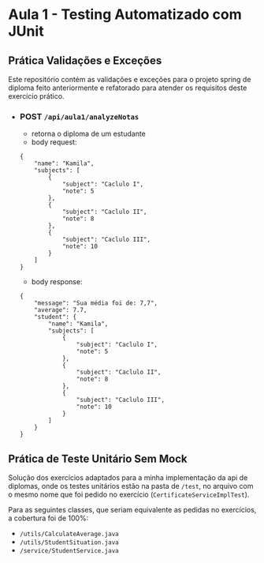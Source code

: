 # Aula 1 - Testing Automatizado com JUnit

## Prática Validações e Exceções

Este repositório contém as validações e exceções para o projeto spring de diploma feito
anteriormente e refatorado para atender os requisitos deste exercício prático.

- ### POST ``` /api/aula1/analyzeNotas ```
    - retorna o diploma de um estudante
    - body request:
    ````
    {
        "name": "Kamila",
        "subjects": [
            {
                "subject": "Caclulo I",
                "note": 5
            },
            {
                "subject": "Caclulo II",
                "note": 8
            },
            {
                "subject": "Caclulo III",
                "note": 10
            }
        ]
    }
    ````
    - body response:
    ````
    {
        "message": "Sua média foi de: 7,7",
        "average": 7.7,
        "student": {
            "name": "Kamila",
            "subjects": [
                {
                    "subject": "Caclulo I",
                    "note": 5
                },
                {
                    "subject": "Caclulo II",
                    "note": 8
                },
                {
                    "subject": "Caclulo III",
                    "note": 10
                }
            ]
        }
    }
    ````
  
## Prática de Teste Unitário Sem Mock

Solução dos exercícios adaptados para a minha implementação da api de diplomas, onde
os testes unitários estão na pasta de ````/test````, no arquivo com o mesmo nome que
foi pedido no exercício (```CertificateServiceImplTest```).

Para as seguintes classes, que seriam equivalente as pedidas no exercícios, a cobertura
foi de 100%:
  - ```/utils/CalculateAverage.java```
  - ```/utils/StudentSituation.java```
  - ```/service/StudentService.java```